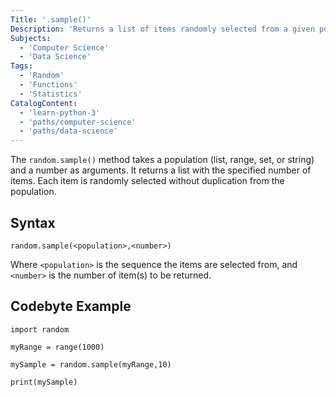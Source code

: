 ```yaml
---
Title: '.sample()'
Description: 'Returns a list of items randomly selected from a given population.'
Subjects:
  - 'Computer Science'
  - 'Data Science'
Tags:
  - 'Random'
  - 'Functions'
  - 'Statistics'
CatalogContent:
  - 'learn-python-3'
  - 'paths/computer-science'
  - 'paths/data-science'
---
```


The `random.sample()` method takes a population (list, range, set, or string) and a number as arguments. It returns a list with the specified number of items. Each item is randomly selected without duplication from the population.

## Syntax

```pseudo
random.sample(<population>,<number>)
```

Where `<population>` is the sequence the items are selected from, and `<number>` is the number of item(s) to be returned.

## Codebyte Example

```codebyte/py
import random

myRange = range(1000)

mySample = random.sample(myRange,10)

print(mySample)
```
